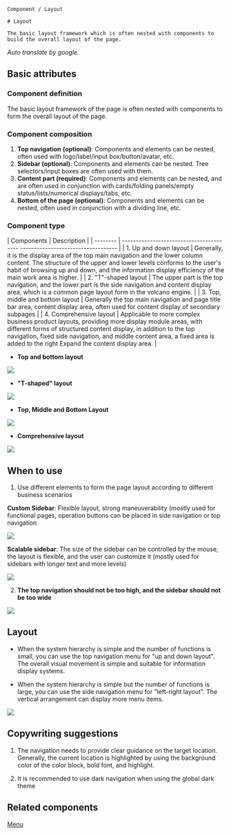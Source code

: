 `````
Component / Layout

# Layout

The basic layout framework which is often nested with components to build the overall layout of the page.
`````

*Auto translate by google.*

## Basic attributes

### Component definition

The basic layout framework of the page is often nested with components to form the overall layout of the page.

### Component composition

1. **Top navigation** **(optional)**: Components and elements can be nested, often used with logo/label/input box/button/avatar, etc.
2. **Sidebar (optional)**: Components and elements can be nested. Tree selectors/input boxes are often used with them.
3. **Content part (required)**: Components and elements can be nested, and are often used in conjunction with cards/folding panels/empty status/lists/numerical displays/tabs, etc.
4. **Bottom of the page (optional)**: Components and elements can be nested, often used in conjunction with a dividing line, etc.

### Component type

| Components | Description |
| -------- | ---------------------------------------- ----------------------------------- |
| 1. Up and down layout | Generally, it is the display area of ​​the top main navigation and the lower column content. The structure of the upper and lower levels conforms to the user's habit of browsing up and down, and the information display efficiency of the main work area is higher. |
| 2. "T"-shaped layout | The upper part is the top navigation, and the lower part is the side navigation and content display area, which is a common page layout form in the volcano engine. |
| 3. Top, middle and bottom layout | Generally the top main navigation and page title bar area, content display area, often used for content display of secondary subpages |
| 4. Comprehensive layout | Applicable to more complex business product layouts, providing more display module areas, with different forms of structured content display, in addition to the top navigation, fixed side navigation, and middle content area, a fixed area is added to the right Expand the content display area. |

- **Top and bottom layout**

![](https://p1-arco.byteimg.com/tos-cn-i-uwbnlip3yd/781c526eebd04c9483c4ae00db187268~tplv-uwbnlip3yd-image.image)

- **"T-shaped" layout**

![](https://p1-arco.byteimg.com/tos-cn-i-uwbnlip3yd/f4f12fb660ab46daa39e6bee637e6c67~tplv-uwbnlip3yd-image.image)

- **Top, Middle and Bottom Layout**

![](https://p1-arco.byteimg.com/tos-cn-i-uwbnlip3yd/5959d8e03f9d4ef3af8029d6eecc56a4~tplv-uwbnlip3yd-image.image)

- **Comprehensive layout**

![](https://p1-arco.byteimg.com/tos-cn-i-uwbnlip3yd/b087ef649c4d403b90751c0158ac491f~tplv-uwbnlip3yd-image.image)

## When to use

1. Use different elements to form the page layout according to different business scenarios

**Custom Sidebar**: Flexible layout, strong maneuverability (mostly used for functional pages, operation buttons can be placed in side navigation or top navigation

![](https://p1-arco.byteimg.com/tos-cn-i-uwbnlip3yd/6704b44ba5a940e6bb3eab866a1eaeae~tplv-uwbnlip3yd-image.image)

**Scalable sidebar**: The size of the sidebar can be controlled by the mouse, the layout is flexible, and the user can customize it (mostly used for sidebars with longer text and more levels)

![](https://p1-arco.byteimg.com/tos-cn-i-uwbnlip3yd/2aec7f6685ed4722b6aa89276f0cf7dd~tplv-uwbnlip3yd-image.image)

2. **The top navigation should not be too high, and the sidebar should not be too wide**

![](https://p1-arco.byteimg.com/tos-cn-i-uwbnlip3yd/5eed0ebceaee4e8b88a2bd9ccef668b8~tplv-uwbnlip3yd-image.image)

## Layout

- When the system hierarchy is simple and the number of functions is small, you can use the top navigation menu for "up and down layout". The overall visual movement is simple and suitable for information display systems.

- When the system hierarchy is simple but the number of functions is large, you can use the side navigation menu for "left-right layout". The vertical arrangement can display more menu items.

![](https://p1-arco.byteimg.com/tos-cn-i-uwbnlip3yd/35cf8c64da984d69902e11e0cea3e85d~tplv-uwbnlip3yd-image.image)

## Copywriting suggestions

1. The navigation needs to provide clear guidance on the target location. Generally, the current location is highlighted by using the background color of the color block, bold font, and highlight.

2. It is recommended to use dark navigation when using the global dark theme

## Related components

[Menu](/react/components/menu)
